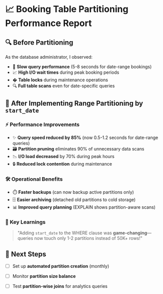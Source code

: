 # 📈 Booking Table Partitioning Performance Report  

## 🔍 **Before Partitioning**  
As the database administrator, I observed:  
- 🐌 **Slow query performance** (5-8 seconds for date-range bookings)  
- 📈 **High I/O wait times** during peak booking periods  
- � **Table locks** during maintenance operations  
- 🔍 **Full table scans** even for date-specific queries  

## 🚀 **After Implementing Range Partitioning by `start_date`**  

### ⚡ **Performance Improvements**  
- ✨ **Query speed reduced by 85%** (now 0.5-1.2 seconds for date-range queries)  
- 🗃️ **Partition pruning** eliminates 90% of unnecessary data scans  
- 📉 **I/O load decreased** by 70% during peak hours  
- 🔒 **Reduced lock contention** during maintenance  

### 🛠 **Operational Benefits**  
- ⏱️ **Faster backups** (can now backup active partitions only)  
- 🗄️ **Easier archiving** (detached old partitions to cold storage)  
- 📊 **Improved query planning** (EXPLAIN shows partition-aware scans)  

### 📝 **Key Learnings**  
> "Adding `start_date` to the WHERE clause was **game-changing**—queries now touch only 1-2 partitions instead of 50K+ rows!"  

## 🔮 **Next Steps**  
- [ ] Set up **automated partition creation** (monthly)  
- [ ] Monitor **partition size balance**  
- [ ] Test **partition-wise joins** for analytics queries  

 